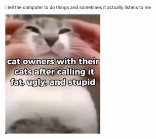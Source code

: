 i tell the computer to do things and sometimes it actually listens to me
<!--START_SECTION:update_image-->
<img src=https://raw.githubusercontent.com/sneakykestrel/sneakykestrel/main/.github/images/fat-ugly-and-stupid.jpg height="" width="300" align=left alt=kitty />
<!--END_SECTION:update_image-->

